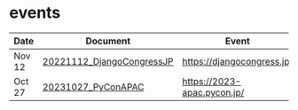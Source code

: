 # events

| Date | Document | Event |
--|--|--
| Nov 12 | [20221112_DjangoCongressJP](./20221112_DjangoCongressJP) | https://djangocongress.jp/ |
| Oct 27 | [20231027_PyConAPAC](./20231027_PyConAPAC) | https://2023-apac.pycon.jp/ |
